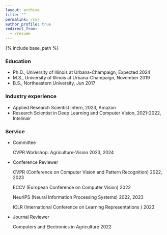 ```yaml
---
layout: archive
title: ""
permalink: /cv/
author_profile: true
redirect_from:
  - /resume
---
```


{% include base_path %}

<!-- Here is my [CV](http://jingwu6.github.io/files/CV__Jing_W.pdf) -->

### Education
 
* Ph.D., University of Illinois at Urbana-Champaign, Expected 2024
* M.S., University of Illinois at Urbana-Champaign, November 2019
* B.S., Northeastern University,  Jun 2017



### Industry experience

* Applied Research Scientist Intern, 2023, Amazon
* Research Scientist in Deep Learning and Computer Vision, 2021-2022, Intelinair

### Service
* Committee
  
  CVPR Workshop: Agriculture-Vision 2023, 2024
  
* Conference Reviewer

  CVPR (Conference on Computer Vision and Pattern Recognition) 2022, 2023

  ECCV (European Conference on Computer Vision) 2022

  NeurIPS (Neural Information Processing Systems) 2022, 2023
  
  ICLR (International Conference on Learning Representations ) 2023

* Journal Reviewer

  Computers and Electronics in Agriculture 2022
